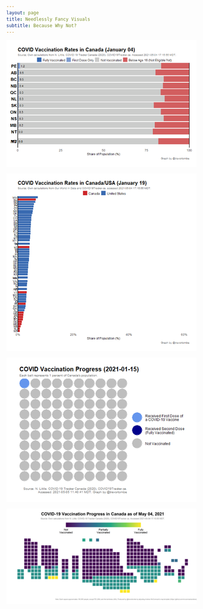 ```yaml
---
layout: page
title: Needlessly Fancy Visuals
subtitle: Because Why Not?
---
```


![](Plots/AnimatedBar.gif)

![](Plots/AnimatedUSACANBar.gif)

![](Plots/AnimatedBalls.gif)

![](Plots/MapSquares2.png)
